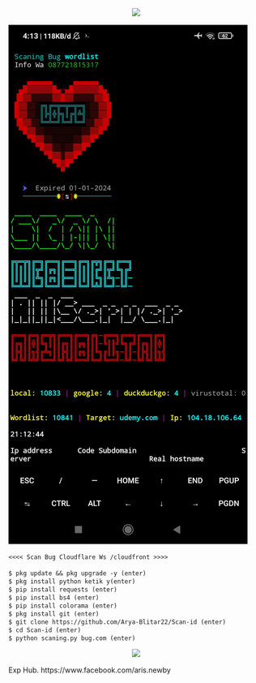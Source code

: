 <p align="center">
<img src="https://readme-typing-svg.herokuapp.com?color=%2336BCF7&center=true&vCenter=true&lines=S+C+R+I+P+T++A+R+Y+A++B+L+I+T+A+R" />
</p>


![logo](https://raw.githubusercontent.com/Arya-Blitar22/Scan-id/main/scp5.png)


````
<<<< Scan Bug Cloudflare Ws /cloudfront >>>>

$ pkg update && pkg upgrade -y (enter)
$ pkg install python ketik y(enter)
$ pip install requests (enter)
$ pip install bs4 (enter)
$ pip install colorama (enter)
$ pkg install git (enter)
$ git clone https://github.com/Arya-Blitar22/Scan-id (enter)
$ cd Scan-id (enter)
$ python scaning.py bug.com (enter)
````
<p align="center">
<img src="https://readme-typing-svg.herokuapp.com?color=%2336BCF7&center=true&vCenter=true&lines=S+C+R+I+P+T++A+R+Y+A++B+L+I+T+A+R" />
</p>
Exp Hub.
https://www.facebook.com/aris.newby
